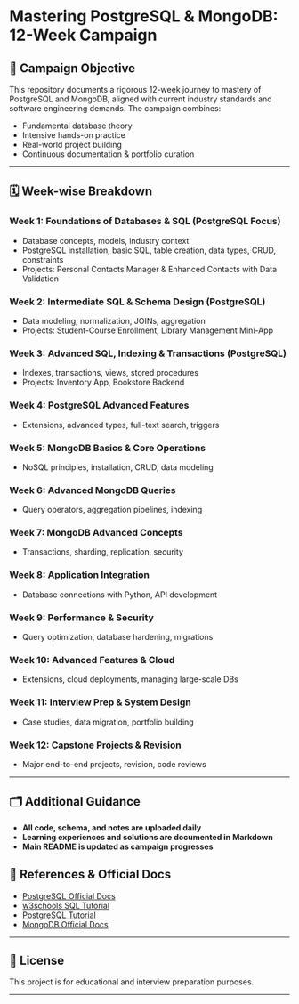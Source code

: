 # Mastering PostgreSQL & MongoDB: 12-Week Campaign

## 🎯 Campaign Objective

This repository documents a rigorous 12-week journey to mastery of PostgreSQL and MongoDB, aligned with current industry standards and software engineering demands. The campaign combines:
- Fundamental database theory
- Intensive hands-on practice
- Real-world project building
- Continuous documentation & portfolio curation

---

## 🗓️ Week-wise Breakdown

### Week 1: Foundations of Databases & SQL (PostgreSQL Focus)
- Database concepts, models, industry context
- PostgreSQL installation, basic SQL, table creation, data types, CRUD, constraints
- Projects: Personal Contacts Manager & Enhanced Contacts with Data Validation

### Week 2: Intermediate SQL & Schema Design (PostgreSQL)
- Data modeling, normalization, JOINs, aggregation
- Projects: Student-Course Enrollment, Library Management Mini-App

### Week 3: Advanced SQL, Indexing & Transactions (PostgreSQL)
- Indexes, transactions, views, stored procedures
- Projects: Inventory App, Bookstore Backend

### Week 4: PostgreSQL Advanced Features
- Extensions, advanced types, full-text search, triggers

### Week 5: MongoDB Basics & Core Operations
- NoSQL principles, installation, CRUD, data modeling

### Week 6: Advanced MongoDB Queries
- Query operators, aggregation pipelines, indexing

### Week 7: MongoDB Advanced Concepts
- Transactions, sharding, replication, security

### Week 8: Application Integration
- Database connections with Python, API development

### Week 9: Performance & Security
- Query optimization, database hardening, migrations

### Week 10: Advanced Features & Cloud
- Extensions, cloud deployments, managing large-scale DBs

### Week 11: Interview Prep & System Design
- Case studies, data migration, portfolio building

### Week 12: Capstone Projects & Revision
- Major end-to-end projects, revision, code reviews

---

## 🗂️ Additional Guidance

- **All code, schema, and notes are uploaded daily**
- **Learning experiences and solutions are documented in Markdown**
- **Main README is updated as campaign progresses**

## 🔗 References & Official Docs

- [PostgreSQL Official Docs](https://www.postgresql.org/docs/)
- [w3schools SQL Tutorial](https://www.w3schools.com/sql/)
- [PostgreSQL Tutorial](https://www.postgresqltutorial.com/)
- [MongoDB Official Docs](https://docs.mongodb.com/)

---

## 📌 License

This project is for educational and interview preparation purposes.

---

